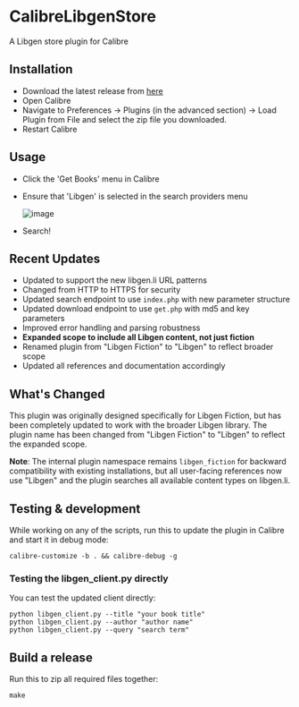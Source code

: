 # CalibreLibgenStore
A Libgen store plugin for Calibre

## Installation
- Download the latest release from [here](https://github.com/fallaciousreasoning/CalibreLibgenStore/releases)
- Open Calibre
- Navigate to Preferences -> Plugins (in the advanced section) -> Load Plugin from File and select the zip file you downloaded.
- Restart Calibre

## Usage
- Click the 'Get Books' menu in Calibre
- Ensure that 'Libgen' is selected in the search providers menu

    ![image](https://cloud.githubusercontent.com/assets/7678024/26022030/fefe8b24-37dc-11e7-8373-16c6069fa538.png)
- Search!

## Recent Updates
- Updated to support the new libgen.li URL patterns
- Changed from HTTP to HTTPS for security
- Updated search endpoint to use `index.php` with new parameter structure
- Updated download endpoint to use `get.php` with md5 and key parameters
- Improved error handling and parsing robustness
- **Expanded scope to include all Libgen content, not just fiction**
- Renamed plugin from "Libgen Fiction" to "Libgen" to reflect broader scope
- Updated all references and documentation accordingly

## What's Changed
This plugin was originally designed specifically for Libgen Fiction, but has been completely updated to work with the broader Libgen library. The plugin name has been changed from "Libgen Fiction" to "Libgen" to reflect the expanded scope.

**Note**: The internal plugin namespace remains `libgen_fiction` for backward compatibility with existing installations, but all user-facing references now use "Libgen" and the plugin searches all available content types on libgen.li.

## Testing & development

While working on any of the scripts, run this to update the plugin in Calibre and start it in debug mode:

```shell
calibre-customize -b . && calibre-debug -g
```

### Testing the libgen_client.py directly

You can test the updated client directly:

```shell
python libgen_client.py --title "your book title"
python libgen_client.py --author "author name"
python libgen_client.py --query "search term"
```

## Build a release

Run this to zip all required files together:

```shell
make
```
